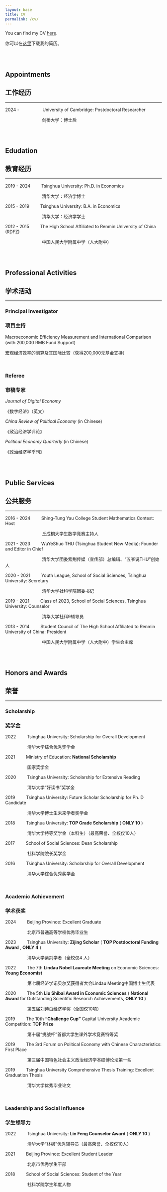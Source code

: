 ```yaml
---
layout: base
title: CV
permalink: /cv/
---
```


You can find my CV [here](http://39.98.141.84:3838/iMarxTool/CV_Chong_Liu.pdf).

你可以在[这里](http://39.98.141.84:3838/iMarxTool/简历_刘充.pdf)下载我的简历。

<br/>
<br/>

## Appointments
## 工作经历

------

2024 - &nbsp; &nbsp; &nbsp; &nbsp; &nbsp; &nbsp; &nbsp; &nbsp; &nbsp; University of Cambridge: Postdoctoral Researcher

&nbsp; &nbsp; &nbsp; &nbsp; &nbsp; &nbsp; &nbsp; &nbsp; &nbsp; &nbsp; &nbsp; &nbsp; &nbsp; &nbsp; &nbsp; 剑桥大学：博士后

<br/>
<br/>

## Edudation
## 教育经历

------

2019 - 2024 &nbsp; &nbsp; &nbsp; &nbsp; Tsinghua University: Ph.D. in Economics

&nbsp; &nbsp; &nbsp; &nbsp; &nbsp; &nbsp; &nbsp; &nbsp; &nbsp; &nbsp; &nbsp; &nbsp; &nbsp; &nbsp; &nbsp; 清华大学：经济学博士

2015 - 2019 &nbsp; &nbsp; &nbsp; &nbsp; Tsinghua University: B.A. in Economics

&nbsp; &nbsp; &nbsp; &nbsp; &nbsp; &nbsp; &nbsp; &nbsp; &nbsp; &nbsp; &nbsp; &nbsp; &nbsp; &nbsp; &nbsp; 清华大学：经济学学士

2012 - 2015 &nbsp; &nbsp; &nbsp; &nbsp; The High School Affiliated to Renmin University of China (RDFZ)

&nbsp; &nbsp; &nbsp; &nbsp; &nbsp; &nbsp; &nbsp; &nbsp; &nbsp; &nbsp; &nbsp; &nbsp; &nbsp; &nbsp; &nbsp; 中国人民大学附属中学（人大附中）

<br/>
<br/>

## Professional Activities
## 学术活动

-----
### Principal Investigator
### 项目主持

Macroeconomic Eﬀiciency Measurement and International Comparison (with 200,000 RMB Fund Support)

宏观经济效率的测算及其国际比较（获得200,000元基金支持）

<br/>

### Referee
### 审稿专家

*Journal of Digital Economy*

《数字经济》（英文）

*China Review of Political Economy* (in Chinese)

《政治经济学评论》

*Political Economy Quarterly* (in Chinese)

《政治经济学季刊》

<br/>
<br/>

## Public Services
## 公共服务

-----

2016 - 2024 &nbsp; &nbsp; &nbsp; &nbsp; Shing-Tung Yau College Student Mathematics Contest: Host

&nbsp; &nbsp; &nbsp; &nbsp; &nbsp; &nbsp; &nbsp; &nbsp; &nbsp; &nbsp; &nbsp; &nbsp; &nbsp; &nbsp; &nbsp; 丘成桐大学生数学竞赛主持人

2021 - 2023 &nbsp; &nbsp; &nbsp; &nbsp; WuYeShuo THU (Tsinghua Student New Media): Founder and Editor in Chief

&nbsp; &nbsp; &nbsp; &nbsp; &nbsp; &nbsp; &nbsp; &nbsp; &nbsp; &nbsp; &nbsp; &nbsp; &nbsp; &nbsp; &nbsp; 清华大学团委紫荆传媒（宣传部）总编辑、“五爷说THU”创始人

2020 - 2021 &nbsp; &nbsp; &nbsp; &nbsp; Youth League, School of Social Sciences, Tsinghua University: Secretary

&nbsp; &nbsp; &nbsp; &nbsp; &nbsp; &nbsp; &nbsp; &nbsp; &nbsp; &nbsp; &nbsp; &nbsp; &nbsp; &nbsp; &nbsp; 清华大学社科学院团委书记

2019 - 2021 &nbsp; &nbsp; &nbsp; &nbsp; Class of 2023, School of Social Sciences, Tsinghua University: Counselor

&nbsp; &nbsp; &nbsp; &nbsp; &nbsp; &nbsp; &nbsp; &nbsp; &nbsp; &nbsp; &nbsp; &nbsp; &nbsp; &nbsp; &nbsp; 清华大学社科9辅导员

2013 - 2014 &nbsp; &nbsp; &nbsp; &nbsp; Student Council of The High School Affiliated to Renmin University of China: President

&nbsp; &nbsp; &nbsp; &nbsp; &nbsp; &nbsp; &nbsp; &nbsp; &nbsp; &nbsp; &nbsp; &nbsp; &nbsp; &nbsp; &nbsp; 中国人民大学附属中学（人大附中）学生会主席

<br/>
<br/>

## Honors and Awards
## 荣誉

-----

### Scholarship
### 奖学金

2022 &nbsp; &nbsp; &nbsp; &nbsp; Tsinghua University: Scholarship for Overall Development

&nbsp; &nbsp; &nbsp; &nbsp; &nbsp; &nbsp; &nbsp; &nbsp; &nbsp; 清华大学综合优秀奖学金

2021 &nbsp; &nbsp; &nbsp; &nbsp; Ministry of Education: **National Scholarship**

&nbsp; &nbsp; &nbsp; &nbsp; &nbsp; &nbsp; &nbsp; &nbsp; &nbsp; 国家奖学金

2020 &nbsp; &nbsp; &nbsp; &nbsp; Tsinghua University: Scholarship for Extensive Reading

&nbsp; &nbsp; &nbsp; &nbsp; &nbsp; &nbsp; &nbsp; &nbsp; &nbsp; 清华大学“好读书”奖学金

2019 &nbsp; &nbsp; &nbsp; &nbsp; Tsinghua University: Future Scholar Scholarship for Ph. D Candidate

&nbsp; &nbsp; &nbsp; &nbsp; &nbsp; &nbsp; &nbsp; &nbsp; &nbsp; 清华大学博士生未来学者奖学金

2018 &nbsp; &nbsp; &nbsp; &nbsp; Tsinghua University: **TOP Grade Scholarship** ( **ONLY 10** )

&nbsp; &nbsp; &nbsp; &nbsp; &nbsp; &nbsp; &nbsp; &nbsp; &nbsp; 清华大学特等奖学金（本科生）（最高荣誉、全校仅10人）

2017 &nbsp; &nbsp; &nbsp; &nbsp; School of Social Sciences: Dean Scholarship

&nbsp; &nbsp; &nbsp; &nbsp; &nbsp; &nbsp; &nbsp; &nbsp; &nbsp; 社科学院院长奖学金

2016 &nbsp; &nbsp; &nbsp; &nbsp; Tsinghua University: Scholarship for Overall Development

&nbsp; &nbsp; &nbsp; &nbsp; &nbsp; &nbsp; &nbsp; &nbsp; &nbsp; 清华大学综合优秀奖学金

<br/>

### Academic Achievement
### 学术获奖

2024 &nbsp; &nbsp; &nbsp; &nbsp; Beijing Province: Excellent Graduate

&nbsp; &nbsp; &nbsp; &nbsp; &nbsp; &nbsp; &nbsp; &nbsp; &nbsp; 北京市普通高等学校优秀毕业生

2023 &nbsp; &nbsp; &nbsp; &nbsp; Tsinghua University: **Zijing Scholar** ( **TOP Postdoctoral Funding Award** , **ONLY 4** )

&nbsp; &nbsp; &nbsp; &nbsp; &nbsp; &nbsp; &nbsp; &nbsp; &nbsp; 清华大学紫荆学者（全校仅4 人）

2022 &nbsp; &nbsp; &nbsp; &nbsp; The 7th **Lindau Nobel Laureate Meeting** on Economic Sciences: **Young Economist**

&nbsp; &nbsp; &nbsp; &nbsp; &nbsp; &nbsp; &nbsp; &nbsp; &nbsp; 第七届经济学诺贝尔奖获得者大会Lindau Meeting中国博士生代表

2020 &nbsp; &nbsp; &nbsp; &nbsp; The 5th **Liu Shibai Award in Economic Sciences** ( **National Award** for Outstanding Scientific Research Achievements, **ONLY 10** )

&nbsp; &nbsp; &nbsp; &nbsp; &nbsp; &nbsp; &nbsp; &nbsp; &nbsp; 第五届刘诗白经济学奖（全国仅10项）

2019 &nbsp; &nbsp; &nbsp; &nbsp; The 10th **“Challenge Cup”** Capital University Academic Competition: **TOP Prize**

&nbsp; &nbsp; &nbsp; &nbsp; &nbsp; &nbsp; &nbsp; &nbsp; &nbsp; 第十届“挑战杯”首都大学生课外学术竞赛特等奖

2019 &nbsp; &nbsp; &nbsp; &nbsp; The 3rd Forum on Political Economy with Chinese Characteristics: First Place

&nbsp; &nbsp; &nbsp; &nbsp; &nbsp; &nbsp; &nbsp; &nbsp; &nbsp; 第三届中国特色社会主义政治经济学本硕博论坛第一名

2019 &nbsp; &nbsp; &nbsp; &nbsp; Tsinghua University Comprehensive Thesis Training: Excellent Graduation Thesis

&nbsp; &nbsp; &nbsp; &nbsp; &nbsp; &nbsp; &nbsp; &nbsp; &nbsp; 清华大学优秀毕业论文

<br/>

### Leadership and Social Influence
### 学生领导力

2022 &nbsp; &nbsp; &nbsp; &nbsp; Tsinghua University: **Lin Feng Counselor Award** ( **ONLY 10** )

&nbsp; &nbsp; &nbsp; &nbsp; &nbsp; &nbsp; &nbsp; &nbsp; &nbsp; 清华大学“林枫”优秀辅导员（最高荣誉、全校仅10人）

2021 &nbsp; &nbsp; &nbsp; &nbsp; Beijing Province: Excellent Student Leader

&nbsp; &nbsp; &nbsp; &nbsp; &nbsp; &nbsp; &nbsp; &nbsp; &nbsp; 北京市优秀学生干部

2018 &nbsp; &nbsp; &nbsp; &nbsp; School of Social Sciences: Student of the Year

&nbsp; &nbsp; &nbsp; &nbsp; &nbsp; &nbsp; &nbsp; &nbsp; &nbsp; 社科学院学生年度人物

<br/>
<br/>

